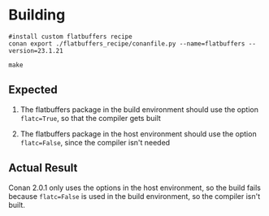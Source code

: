 # Building

```
#install custom flatbuffers recipe
conan export ./flatbuffers_recipe/conanfile.py --name=flatbuffers --version=23.1.21

make
```

## Expected

1. The flatbuffers package in the build environment should use the option
  `flatc=True`, so that the compiler gets built

2. The flatbuffers package in the host environment should use the option
  `flatc=False`, since the compiler isn't needed

## Actual Result

Conan 2.0.1 only uses the options in the host environment, so the build fails
because `flatc=False` is used in the build environment, so the compiler isn't
built.